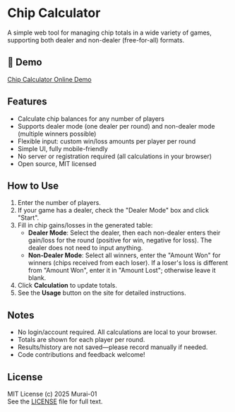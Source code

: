 # Chip Calculator

A simple web tool for managing chip totals in a wide variety of games, supporting both dealer and non-dealer (free-for-all) formats.

## 🚀 Demo

[Chip Calculator Online Demo](https://Murai-01.github.io/Chip-Calculator/)

## Features

- Calculate chip balances for any number of players
- Supports dealer mode (one dealer per round) and non-dealer mode (multiple winners possible)
- Flexible input: custom win/loss amounts per player per round
- Simple UI, fully mobile-friendly
- No server or registration required (all calculations in your browser)
- Open source, MIT licensed

## How to Use

1. Enter the number of players.
2. If your game has a dealer, check the "Dealer Mode" box and click "Start".
3. Fill in chip gains/losses in the generated table:
    - **Dealer Mode**: Select the dealer, then each non-dealer enters their gain/loss for the round (positive for win, negative for loss). The dealer does not need to input anything.
    - **Non-Dealer Mode**: Select all winners, enter the "Amount Won" for winners (chips received from each loser). If a loser's loss is different from "Amount Won", enter it in "Amount Lost"; otherwise leave it blank.
4. Click **Calculation** to update totals.
5. See the **Usage** button on the site for detailed instructions.

## Notes

- No login/account required. All calculations are local to your browser.
- Totals are shown for each player per round.
- Results/history are not saved—please record manually if needed.
- Code contributions and feedback welcome!

## License

MIT License (c) 2025 Murai-01  
See the [LICENSE](LICENSE) file for full text.

